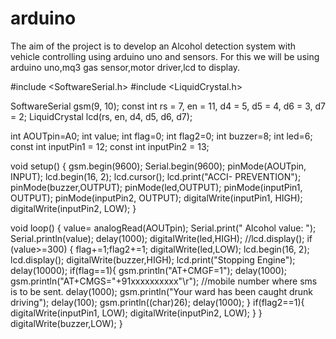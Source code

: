 # arduino
The aim of the project is to develop an Alcohol detection system with vehicle controlling using arduino uno and sensors.
For this we will be using arduino uno,mq3 gas sensor,motor driver,lcd to display.

#include <SoftwareSerial.h>
#include <LiquidCrystal.h>

SoftwareSerial gsm(9, 10);
const int rs = 7, en = 11, d4 = 5, d5 = 4, d6 = 3, d7 = 2;
LiquidCrystal lcd(rs, en, d4, d5, d6, d7);

int AOUTpin=A0;
int value;
int flag=0;
int flag2=0;
int buzzer=8;
int led=6;
const int inputPin1  = 12;
const int inputPin2  = 13;


void setup() {
    gsm.begin(9600);
    Serial.begin(9600);
    pinMode(AOUTpin, INPUT);
    lcd.begin(16, 2);
    lcd.cursor();
    lcd.print("ACCI- PREVENTION");
    pinMode(buzzer,OUTPUT);
    pinMode(led,OUTPUT);
    pinMode(inputPin1, OUTPUT);
    pinMode(inputPin2, OUTPUT);
    digitalWrite(inputPin1, HIGH);
    digitalWrite(inputPin2, LOW);
}

void loop() {
    value= analogRead(AOUTpin);
    Serial.print(" Alcohol value: ");
    Serial.println(value);
    delay(1000);
    digitalWrite(led,HIGH);
    //lcd.display();
    if (value>=300) {
        flag+=1;flag2+=1;
        digitalWrite(led,LOW);
        lcd.begin(16, 2);
        lcd.display();
        digitalWrite(buzzer,HIGH);
        lcd.print("Stopping Engine");
        delay(10000);
        if(flag==1){
            gsm.println("AT+CMGF=1");
            delay(1000);
            gsm.println("AT+CMGS=\"+91xxxxxxxxxx\"\r"); //mobile number where sms is to be sent.
            delay(1000);
            gsm.println("Your ward has been caught drunk driving");
            delay(100);
            gsm.println((char)26);
            delay(1000);
        } 
        if(flag2==1){
            digitalWrite(inputPin1, LOW);
            digitalWrite(inputPin2, LOW);
        }
    }
    digitalWrite(buzzer,LOW);
}
